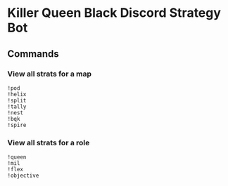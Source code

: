 # Killer Queen Black Discord Strategy Bot

## Commands

### View all strats for a map

```
!pod
!helix
!split
!tally
!nest
!bqk
!spire
```

### View all strats for a role

```
!queen
!mil
!flex
!objective
```
